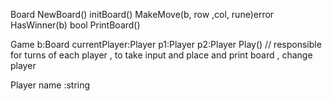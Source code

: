 

Board
NewBoard()
initBoard()
MakeMove(b, row ,col, rune)error
HasWinner(b) bool
PrintBoard()


Game
b:Board
currentPlayer:Player
p1:Player
p2:Player
Play()  //  responsible for turns of each player , to take input and place and print board , change player




Player
name :string
